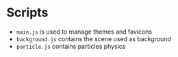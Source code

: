 # Scripts
- <code>main.js</code> is used to manage themes and favicons
- <code>background.js</code> contains the scene used as background
- <code>particle.js</code> contains particles physics